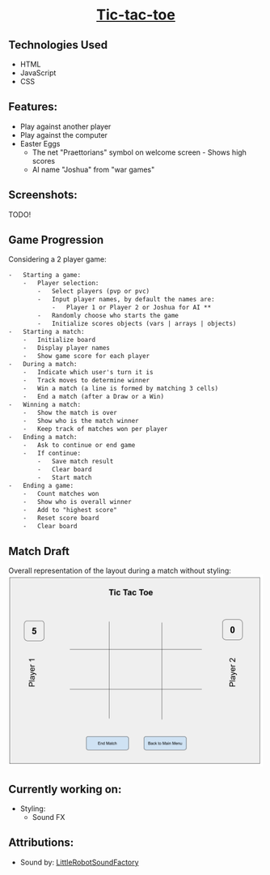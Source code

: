 <h1 align="center"> <a href="https://www.franz-e.net/tic-tac-toe">Tic-tac-toe</a> </h1>

## Technologies Used

-   HTML
-   JavaScript
-   CSS

## Features:

-   Play against another player
-   Play against the computer
-   Easter Eggs
    -   The net "Praettorians" symbol on welcome screen - Shows high scores
    -   AI name "Joshua" from "war games"

## Screenshots:

TODO!

## Game Progression

Considering a 2 player game:

    -   Starting a game:
        -   Player selection:
            -   Select players (pvp or pvc)
            -   Input player names, by default the names are:
                -   Player 1 or Player 2 or Joshua for AI **
            -   Randomly choose who starts the game
            -   Initialize scores objects (vars | arrays | objects)
    -   Starting a match:
        -   Initialize board
        -   Display player names
        -   Show game score for each player
    -   During a match:
        -   Indicate which user's turn it is
        -   Track moves to determine winner
        -   Win a match (a line is formed by matching 3 cells)
        -   End a match (after a Draw or a Win)
    -   Winning a match:
        -   Show the match is over
        -   Show who is the match winner
        -   Keep track of matches won per player
    -   Ending a match:
        -   Ask to continue or end game
        -   If continue:
            -   Save match result
            -   Clear board
            -   Start match
    -   Ending a game:
        -   Count matches won
        -   Show who is overall winner
        -   Add to "highest score"
        -   Reset score board
        -   Clear board

## Match Draft

Overall representation of the layout during a match without styling:
![Match Draft](img/match_draft.png)

## Currently working on:

-   Styling:
    -   Sound FX

## Attributions:

-   Sound by: [LittleRobotSoundFactory](https://freesound.org/people/LittleRobotSoundFactory/)
